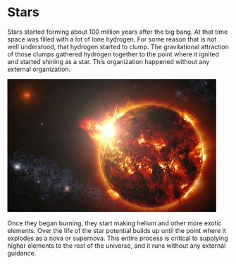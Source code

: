 # Stars

Stars started forming about 100 million years after the big bang.  At that time space was filled with a lot of lone hydrogen.  For some reason that is not well understood, that hydrogen started to clump.  The gravitational attraction of those clumps gathered hydrogen together to the point where it ignited and started shining as a star.  This organization happened without any external organization.

![](stars.jpg)

Once they began burning, they start making helium and other more exotic elements.  Over the life of the star potential builds up until the point where it explodes as a nova or supernova.  This entire process is critical to supplying higher elements to the rest of the universe, and it runs without any external guidance.